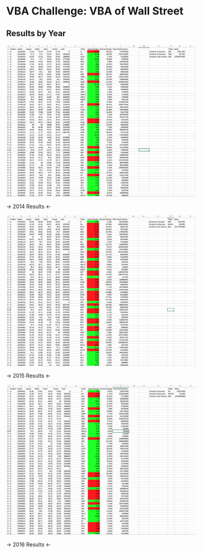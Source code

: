 # VBA Challenge: VBA of Wall Street

## Results by Year

![2014 Results](Images/2014.png)

-> 2014 Results <-

![2015 Results](Images/2015.png)

-> 2015 Results <-

![2016 Results](Images/2016.png)

-> 2016 Results <-
